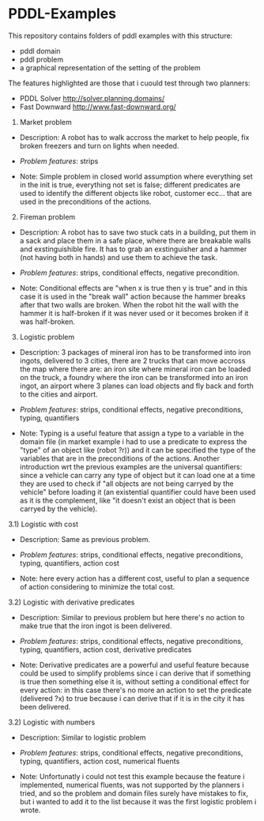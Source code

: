 # PDDL-Examples

This repository contains folders of pddl examples with this structure:
- pddl domain
- pddl problem
- a graphical representation of the setting of the problem

The features highlighted are those that i cuould test through two planners:
- PDDL Solver http://solver.planning.domains/
- Fast Downward http://www.fast-downward.org/


1) Market problem
  - Description: A robot has to walk accross the market to help people, fix broken freezers and turn on lights when needed.

  - *Problem features*: strips

  - Note: Simple problem in closed world assumption where everything set in the init is true, everything not set is false; different predicates are used to identify the different objects like robot, customer ecc...
	that are used in the preconditions of the actions.


2) Fireman problem
  - Description: A robot has to save two stuck cats in a building, put them in a sack and place them in a safe place, where there are breakable walls and exstinguishible fire.
	It has to grab an exstinguisher and a hammer (not having both in hands) and use them to achieve the task.

  - *Problem features*: strips, conditional effects, negative precondition.

  - Note: Conditional effects are "when x is true then y is true" and in this case it is used in the "break wall" action because the hammer breaks after that
	two walls are broken. When the robot hit the wall with the hammer it is half-broken if it was never used or it becomes broken if it was half-broken.

3) Logistic problem
  - Description: 3 packages of mineral iron has to be transformed into iron ingots, delivered to 3 cities, there are 2 trucks that can move accross the map where there are:
	an iron site where mineral iron can be loaded on the truck, a foundry where the iron can be transformed into an iron ingot,
	an airport where 3 planes can load objects and fly back and forth to the cities and airport.
  
  - *Problem features*: strips, conditional effects, negative preconditions, typing, quantifiers

  - Note: Typing is a useful feature that assign a type to a variable in the domain file (in market example i had to use a predicate to express the "type" of an object like (robot ?r))
	and it can be specified the type of the variables that are in the preconditions of the actions. Another introduction wrt the previous examples 
	are the universal quantifiers: since a vehicle can carry any type of object but it can load one at a time they are used to check if "all objects are not being carryed by the vehicle"
	before loading it (an existential quantifier could have been used as it is the complement, like "it doesn't exist an object that is been carryed by the vehicle).

3.1) Logistic with cost
  - Description: Same as previous problem.

  - *Problem features*: strips, conditional effects, negative preconditions, typing, quantifiers, action cost

  - Note: here every action has a different cost, useful to plan a sequence of action considering to minimize the total cost.

3.2) Logistic with derivative predicates
  - Description: Similar to previous problem but here there's no action to make true that the iron ingot is been delivered.

  - *Problem features*: strips, conditional effects, negative preconditions, typing, quantifiers, action cost, derivative predicates

  - Note: Derivative predicates are a powerful and useful feature because could be used to simplify problems since i can derive that
  	if something is true then something else it is, without setting a conditional effect for every action: in this case
  	there's no more an action to set the predicate (delivered ?x) to true because i can derive that if it is in the city it has been delivered.

3.2) Logistic with numbers
  - Description: Similar to logistic problem

  - *Problem features*: strips, conditional effects, negative preconditions, typing, quantifiers, action cost, numerical fluents

  - Note: Unfortunatly i could not test this example because the feature i implemented, numerical fluents, was not supported by the planners i tried,
	and so the problem and domain files surely have mistakes to fix, but i wanted to add it to the list because it was the first logistic problem i wrote.
	